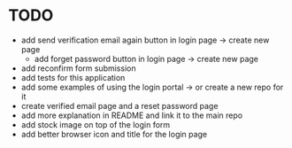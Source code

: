 # TODO

- add send verification email again button in login page -> create new page
  - add forget password button in login page -> create new page
- add reconfirm form submission
- add tests for this application
- add some examples of using the login portal -> or create a new repo for it
- create verified email page and a reset password page
- add more explanation in README and link it to the main repo
- add stock image on top of the login form
- add better browser icon and title for the login page

